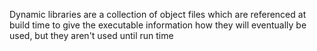 Dynamic libraries are a collection of object files which are referenced at build time to give the executable information how they will eventually be used, but they aren't used until run time
